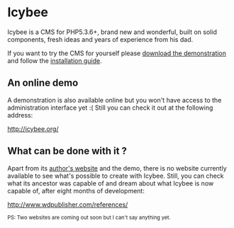 Icybee
======

Icybee is a CMS for PHP5.3.6+, brand new and wonderful, built on solid
components, fresh ideas and years of experience from his dad.

If you want to try the CMS for yourself please [download the demonstration](http://icybee.org/icybee-demo-latest.zip) and follow the [installation guide](https://github.com/Icybee/Icybee/wiki/Installation-guide-for-Icybee%27s-epic-demonstration).

An online demo
--------------

A demonstration is also available online but you won't have access to the administration interface yet :( Still you can check it out at the following address:

<http://icybee.org/>

What can be done with it ?
--------------------------

Apart from its [author's website](http://weirdog.com/) and the demo, there is no website currently available to see what's possible to create with Icybee. Still, you can check what its ancestor was capable of and dream about what Icybee is now capable of, after eight months of development:

<http://www.wdpublisher.com/references/>

<small>PS: Two websites are coming out soon but I can't say anything yet.</small>